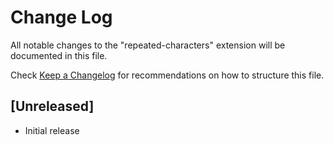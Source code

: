 # Change Log

All notable changes to the "repeated-characters" extension will be documented in this file.

Check [Keep a Changelog](http://keepachangelog.com/) for recommendations on how to structure this file.

## [Unreleased]

- Initial release